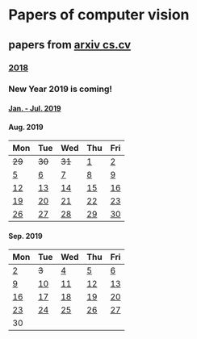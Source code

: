 # Papers of computer vision

## papers from [arxiv cs.cv](http://arxiv.org)
### [2018](2018.md)

### New Year 2019 is coming!
#### [Jan. - Jul. 2019](2019.md)

#### Aug. 2019
Mon | Tue | Wed | Thu | Fri 
----------|-------------|-------------|-------------|-------------
~~29~~ | ~~30~~ | ~~31~~      | [1](2019/201908/20190801.md)  | [2](2019/201908/20190802.md)  |
[5](2019/201908/20190805.md)  | [6](2019/201908/20190806.md)  | [7](2019/201908/20190807.md)  | [8](2019/201908/20190808.md)  | [9](2019/201908/20190809.md) |
[12](2019/201908/20190812.md) | [13](2019/201908/20190813.md) | [14](2019/201908/20190814.md) | [15](2019/201908/20190815.md) | [16](2019/201908/20190816.md) |
[19](2019/201908/20190819.md) | [20](2019/201908/20190820.md) | [21](2019/201908/20190821.md) | [22](2019/201908/20190822.md) | [23](2019/201908/20190823.md) |
[26](2019/201908/20190826.md) | [27](2019/201908/20190827.md) | [28](2019/201908/20190828.md) | [29](2019/201908/20190829.md) | [30](2019/201908/20190830.md) |

#### Sep. 2019
Mon | Tue | Wed | Thu | Fri 
----------|-------------|-------------|-------------|-------------
[2](2019/201909/20190902.md)  | ~~3~~ | [4](2019/201909/20190904.md) | [5](2019/201909/20190905.md) | [6](2019/201909/20190906.md) |
[9](2019/201909/20190909.md)  | [10](2019/201909/20190910.md) | [11](2019/201909/20190911.md) | [12](2019/201909/20190912.md) | [13](2019/201909/20190913.md) | 
[16](2019/201909/20190916.md) | [17](2019/201909/20190917.md) | [18](2019/201909/20190918.md) | [19](2019/201909/20190919.md) | [20](2019/201909/20190920.md) |
[23](2019/201909/20190923.md) | [24](2019/201909/20190924.md) | [25](2019/201909/20190925.md) | [26](2019/201909/20190926.md) | [27](2019/201909/20190927.md) |
30 |